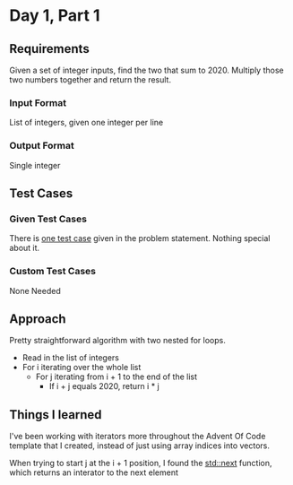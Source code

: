 # Day 1, Part 1 #

## Requirements ##

Given a set of integer inputs, find the two that sum to 2020. Multiply those two numbers together and return the result.

### Input Format ###

List of integers, given one integer per line

### Output Format ###

Single integer

## Test Cases ##

### Given Test Cases ###

There is [one test case](../data/test_cases/day1_test1.txt) given in the problem statement. Nothing special about it.

### Custom Test Cases ###

None Needed

## Approach ##

Pretty straightforward algorithm with two nested for loops. 

- Read in the list of integers
- For i iterating over the whole list
    - For j iterating from i + 1 to the end of the list
        - If i + j equals 2020, return i * j

## Things I learned ##

I've been working with iterators more throughout the Advent Of Code template that I created, instead of just using array indices into vectors.

When trying to start j at the i + 1 position, I found the [std::next](https://www.cplusplus.com/reference/iterator/next/) function, which returns an interator to the next element

